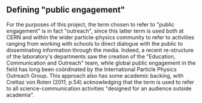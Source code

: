 ## Defining "public engagement"

For the purposes of this project, the term chosen to refer to "public engagement" is in fact "outreach", since this latter term is used both at CERN and within the wider particle-physics community to refer to activities ranging from working with schools to direct dialogue with the public to disseminating information through the media.
Indeed, a recent re-structure of the laboratory's departments saw the creation of the "Education, Communication and Outreach" team, while global public engagement in the field has long been coördinated by the International Particle Physics Outreach Group.
This approach also has some academic backing, with Crettaz von Roten (2011, p.54) acknowledging that the term is used to refer to all science-communication activities "designed for an audience outside academia".
